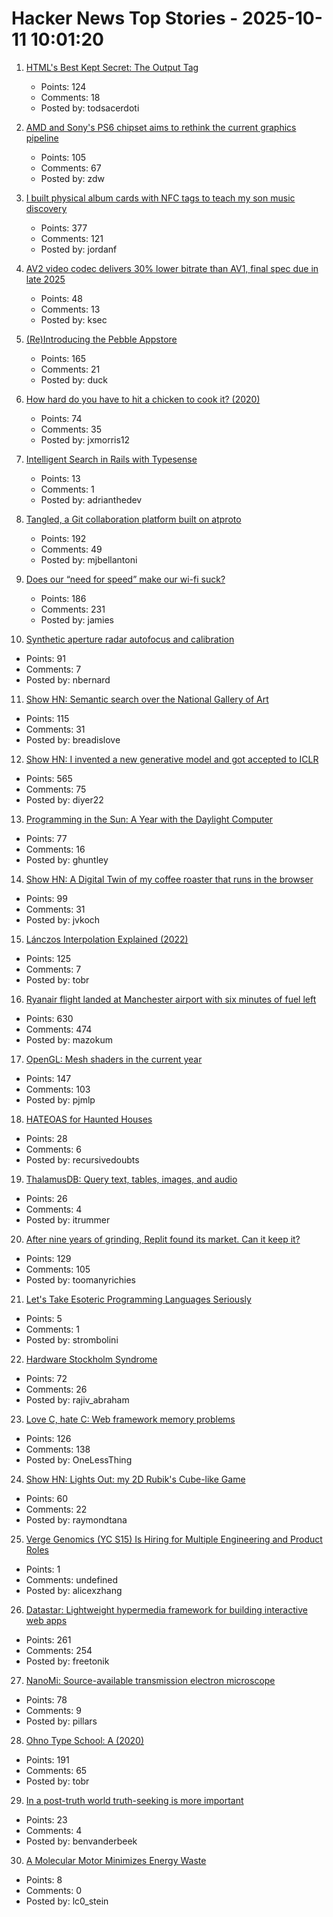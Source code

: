 # Hacker News Top Stories - 2025-10-11 10:01:20

1. [HTML's Best Kept Secret: The Output Tag](https://denodell.com/blog/html-best-kept-secret-output-tag)
   - Points: 124
   - Comments: 18
   - Posted by: todsacerdoti

2. [AMD and Sony's PS6 chipset aims to rethink the current graphics pipeline](https://arstechnica.com/gaming/2025/10/amd-and-sony-tease-new-chip-architecture-ahead-of-playstation-6/)
   - Points: 105
   - Comments: 67
   - Posted by: zdw

3. [I built physical album cards with NFC tags to teach my son music discovery](https://fulghum.io/album-cards)
   - Points: 377
   - Comments: 121
   - Posted by: jordanf

4. [AV2 video codec delivers 30% lower bitrate than AV1, final spec due in late 2025](https://videocardz.com/newz/av2-video-codec-delivers-30-lower-bitrate-than-av1-final-spec-due-in-late-2025)
   - Points: 48
   - Comments: 13
   - Posted by: ksec

5. [(Re)Introducing the Pebble Appstore](https://ericmigi.com/blog/re-introducing-the-pebble-appstore/)
   - Points: 165
   - Comments: 21
   - Posted by: duck

6. [How hard do you have to hit a chicken to cook it? (2020)](https://james-simon.github.io/blog/chicken-cooking/)
   - Points: 74
   - Comments: 35
   - Posted by: jxmorris12

7. [Intelligent Search in Rails with Typesense](https://avohq.io/blog/intelligent-search-in-rails-with-typesense)
   - Points: 13
   - Comments: 1
   - Posted by: adrianthedev

8. [Tangled, a Git collaboration platform built on atproto](https://blog.tangled.org/intro)
   - Points: 192
   - Comments: 49
   - Posted by: mjbellantoni

9. [Does our “need for speed” make our wi-fi suck?](https://orb.net/blog/does-speed-make-wifi-suck)
   - Points: 186
   - Comments: 231
   - Posted by: jamies

10. [Synthetic aperture radar autofocus and calibration](https://hforsten.com/synthetic-aperture-radar-autofocus-and-calibration.html)
   - Points: 91
   - Comments: 7
   - Posted by: nbernard

11. [Show HN: Semantic search over the National Gallery of Art](https://nga.demo.mixedbread.com/)
   - Points: 115
   - Comments: 31
   - Posted by: breadislove

12. [Show HN: I invented a new generative model and got accepted to ICLR](https://discrete-distribution-networks.github.io/)
   - Points: 565
   - Comments: 75
   - Posted by: diyer22

13. [Programming in the Sun: A Year with the Daylight Computer](https://wickstrom.tech/2025-10-10-programming-in-the-sun-a-year-with-the-daylight-computer.html)
   - Points: 77
   - Comments: 16
   - Posted by: ghuntley

14. [Show HN: A Digital Twin of my coffee roaster that runs in the browser](https://autoroaster.com/)
   - Points: 99
   - Comments: 31
   - Posted by: jvkoch

15. [Lánczos Interpolation Explained (2022)](https://mazzo.li/posts/lanczos.html)
   - Points: 125
   - Comments: 7
   - Posted by: tobr

16. [Ryanair flight landed at Manchester airport with six minutes of fuel left](https://www.theguardian.com/business/2025/oct/10/ryanair-flight-landed-at-manchester-airport-with-six-minutes-of-fuel-left-flight-log-suggests)
   - Points: 630
   - Comments: 474
   - Posted by: mazokum

17. [OpenGL: Mesh shaders in the current year](https://www.supergoodcode.com/mesh-shaders-in-the-current-year/)
   - Points: 147
   - Comments: 103
   - Posted by: pjmlp

18. [HATEOAS for Haunted Houses](https://www.sanfordtech.xyz/posts/hateoas-for-haunted-houses/)
   - Points: 28
   - Comments: 6
   - Posted by: recursivedoubts

19. [ThalamusDB: Query text, tables, images, and audio](https://github.com/itrummer/thalamusdb)
   - Points: 26
   - Comments: 4
   - Posted by: itrummer

20. [After nine years of grinding, Replit found its market. Can it keep it?](https://techcrunch.com/2025/10/02/after-nine-years-of-grinding-replit-finally-found-its-market-can-it-keep-it/)
   - Points: 129
   - Comments: 105
   - Posted by: toomanyrichies

21. [Let's Take Esoteric Programming Languages Seriously](https://feelingof.com/episodes/078/)
   - Points: 5
   - Comments: 1
   - Posted by: strombolini

22. [Hardware Stockholm Syndrome](https://programmingsimplicity.substack.com/p/hardware-stockholm-syndrome)
   - Points: 72
   - Comments: 26
   - Posted by: rajiv_abraham

23. [Love C, hate C: Web framework memory problems](https://alew.is/lava.html)
   - Points: 126
   - Comments: 138
   - Posted by: OneLessThing

24. [Show HN: Lights Out: my 2D Rubik's Cube-like Game](https://raymondtana.github.io/projects/pages/Lights_Out.html)
   - Points: 60
   - Comments: 22
   - Posted by: raymondtana

25. [Verge Genomics (YC S15) Is Hiring for Multiple Engineering and Product Roles](undefined)
   - Points: 1
   - Comments: undefined
   - Posted by: alicexzhang

26. [Datastar: Lightweight hypermedia framework for building interactive web apps](https://data-star.dev/)
   - Points: 261
   - Comments: 254
   - Posted by: freetonik

27. [NanoMi: Source-available transmission electron microscope](https://nanomi.org/)
   - Points: 78
   - Comments: 9
   - Posted by: pillars

28. [Ohno Type School: A (2020)](https://ohnotype.co/blog/ohno-type-school-a)
   - Points: 191
   - Comments: 65
   - Posted by: tobr

29. [In a post-truth world truth-seeking is more important](https://iai.tv/articles/in-a-post-truth-world-truth-seeking-is-more-important-than-ever-auid-3382)
   - Points: 23
   - Comments: 4
   - Posted by: benvanderbeek

30. [A Molecular Motor Minimizes Energy Waste](https://physics.aps.org/articles/v18/167)
   - Points: 8
   - Comments: 0
   - Posted by: lc0_stein

